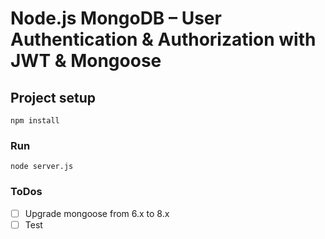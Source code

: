 # Node.js MongoDB – User Authentication & Authorization with JWT & Mongoose

## Project setup
```
npm install
```

### Run
```
node server.js
```

### ToDos
- [ ] Upgrade mongoose from 6.x to 8.x
- [ ] Test